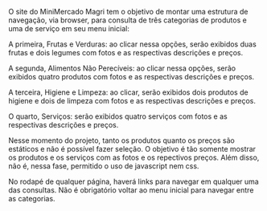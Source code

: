 O site do MiniMercado Magri tem o objetivo de montar uma estrutura de navegação, via browser, para consulta de três categorias de produtos e uma de serviço em seu menu inicial:

A primeira, Frutas e Verduras: ao clicar nessa opções, serão exibidos duas frutas e dois legumes com fotos e as respectivas descrições e preços.

A segunda, Alimentos Não Perecíveis: ao clicar nessa opções, serão exibidos quatro produtos com fotos e as respectivas descrições e preços.

A terceira, Higiene e Limpeza: ao clicar, serão exibidos dois produtos de higiene e dois de limpeza com fotos e as respectivas descrições e preços.

O quarto, Serviços: serão exibidos quatro serviços com fotos e as respectivas descrições e preços.

Nesse momento do projeto, tanto os produtos quanto os preços são estáticos e não é possível fazer seleção. O objetivo é tão somente mostrar os produtos e os serviços com as fotos e os repectivos preços. Além disso, não é, nessa fase, permitido o uso de javascript nem css.

No rodapé de qualquer página, haverá links para navegar em qualquer uma das consultas. Não é obrigatório voltar ao menu inicial para navegar entre as categorias.
